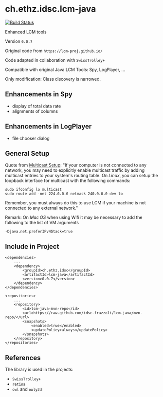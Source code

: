 # ch.ethz.idsc.lcm-java

<a href="https://travis-ci.org/idsc-frazzoli/jlcm"><img src="https://travis-ci.org/idsc-frazzoli/lcm-java.svg?branch=master" alt="Build Status"></a>

Enhanced LCM tools

Version `0.0.7`

Original code from `https://lcm-proj.github.io/`

Code adapted in collaboration with `SwissTrolley+`

Compatible with original Java LCM Tools: Spy, LogPlayer, ...

Only modification: Class discovery is narrowed.


## Enhancements in Spy

* display of total data rate
* alignments of columns

## Enhancements in LogPlayer

* file chooser dialog

## General Setup

Quote from [Multicast Setup](https://lcm-proj.github.io/multicast_setup.html):
"If your computer is not connected to any network, you may need to explicitly enable multicast traffic by adding multicast entries to your system's routing table. On *Linux*, you can setup the loopback interface for multicast with the following commands:

    sudo ifconfig lo multicast
    sudo route add -net 224.0.0.0 netmask 240.0.0.0 dev lo

Remember, you must always do this to use LCM if your machine is not connected to any external network."

Remark: On *Mac OS* when using Wifi it may be necessary to add the following to the list of VM arguments

    -Djava.net.preferIPv4Stack=true


## Include in Project

    <dependencies>
        ...
        <dependency>
            <groupId>ch.ethz.idsc</groupId>
            <artifactId>lcm-java</artifactId>
            <version>0.0.7</version>
        </dependency>
    </dependencies>

    <repositories>
        ...
        <repository>
            <id>lcm-java-mvn-repo</id>
            <url>https://raw.github.com/idsc-frazzoli/lcm-java/mvn-repo/</url>
            <snapshots>
                <enabled>true</enabled>
                <updatePolicy>always</updatePolicy>
            </snapshots>
        </repository>
    </repositories>


## References

The library is used in the projects:
* `SwissTrolley+`
* `retina`
* `owl` and `owly3d`
